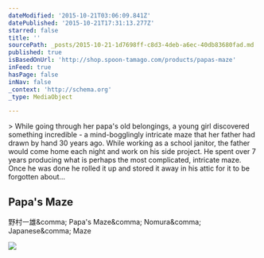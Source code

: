 ```yaml
---
dateModified: '2015-10-21T03:06:09.841Z'
datePublished: '2015-10-21T17:31:13.277Z'
starred: false
title: ''
sourcePath: _posts/2015-10-21-1d7698ff-c8d3-4deb-a6ec-40db83680fad.md
published: true
isBasedOnUrl: 'http://shop.spoon-tamago.com/products/papas-maze'
inFeed: true
hasPage: false
inNav: false
_context: 'http://schema.org'
_type: MediaObject

---
```

\> While going through her papa's old belongings, a young girl discovered something incredible - a mind-bogglingly intricate maze that her father had drawn by hand 30 years ago. While working as a school janitor, the father would come home each night and work on his side project. He spent over 7 years producing what is perhaps the most complicated, intricate maze. Once he was done he rolled it up and stored it away in his attic for it to be forgotten about...

<article style=""><h1>Papa's Maze</h1><p>野村一雄&amp;comma; Papa's Maze&amp;comma; Nomura&amp;comma; Japanese&amp;comma; Maze</p><img src="http://cdn.shopify.com/s/files/1/0246/8913/products/papas_maze_2_grande.jpg?v=1374351717" /></article>